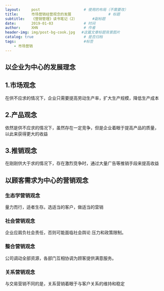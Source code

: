 ```yaml
---
layout:     post                    # 使用的布局（不需要改）
title:     	市场营销经营观念的发展            		# 标题 
subtitle:   《营销管理》读书笔记（2）      	#副标题   
date:       2019-01-03              # 时间
author:     XHN                     # 作者
header-img: img/post-bg-cook.jpg   #这篇文章标题背景图片
catalog: true                       # 是否归档
tags:                               #标签
    - 市场营销
---
```



## 以企业为中心的发展理念 ##

## 1.市场观念 ##

在供不应求的情况下，企业只需要提高劳动生产率，扩大生产规模，降低生产成本


## 2.产品观念 ##

依然是供不应求的情况下，虽然存在一定竞争，但是企业着眼于提高产品的质量，以此来获得更大的收益


## 3.推销观念 ##


在刚刚供大于求的情况下，存在激烈竞争时，通过大量广告等推销手段来提高收益


## 以顾客需求为中心的营销观念 ##


### 生态学营销观念 ###

量力而行，适者生存。选适当的客户，做适当的营销

### 社会营销观念 ###

企业应肩负社会责任，否则可能面临社会舆论 压力和政策限制。

### 整合营销观念 ###

公司调动全部资源，各部门互相协调为顾客提供满意服务。


### 关系营销观念 ###

与交易营销不同的是，关系营销着眼于与客户关系的维持和稳定
